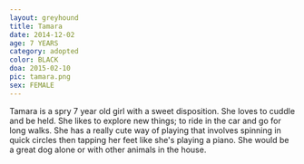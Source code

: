 ```yaml
---
layout: greyhound
title: Tamara
date: 2014-12-02
age: 7 YEARS
category: adopted
color: BLACK
doa: 2015-02-10
pic: tamara.png
sex: FEMALE
---
```


Tamara is a spry 7 year old girl with a sweet disposition. She loves to cuddle and be held. She
likes to explore new things; to ride in the car and go for long walks. She has a really cute
way of playing that involves spinning in quick circles then tapping her feet like she's playing
a piano. She would be a great dog alone or with other animals in the house.
